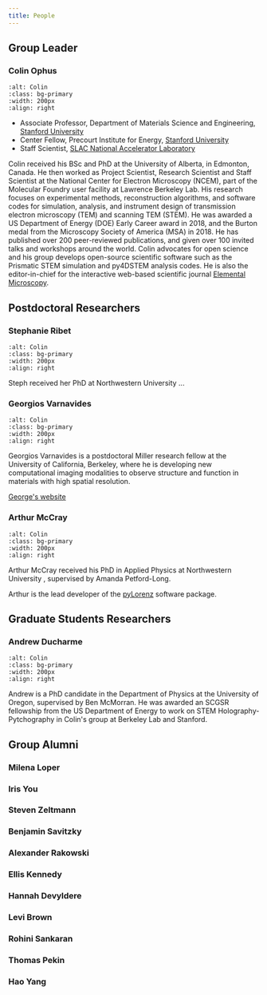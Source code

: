 ```yaml
---
title: People
---
```



## Group Leader

### Colin Ophus

```{image} /images/people/OphusColin.jpg
:alt: Colin
:class: bg-primary
:width: 200px
:align: right
```

- Associate Professor, Department of Materials Science and Engineering, [Stanford University](https://www.stanford.edu/)
- Center Fellow, Precourt Institute for Energy, [Stanford University](https://www.stanford.edu/)
- Staff Scientist, [SLAC National Accelerator Laboratory](https://www6.slac.stanford.edu/)

Colin received his BSc and PhD at the University of Alberta, in Edmonton, Canada. He then worked as Project Scientist, Research Scientist and Staff Scientist at the National Center for Electron Microscopy (NCEM), part of the Molecular Foundry user facility at Lawrence Berkeley Lab. His research focuses on experimental methods, reconstruction algorithms, and software codes for simulation, analysis, and instrument design of transmission electron microscopy (TEM) and scanning TEM (STEM). He was awarded a US Department of Energy (DOE) Early Career award in 2018, and the Burton medal from the Microscopy Society of America (MSA) in 2018. He has published over 200 peer-reviewed publications, and given over 100 invited talks and workshops around the world. Colin advocates for open science and his group develops open-source scientific software such as the Prismatic STEM simulation and py4DSTEM analysis codes. He is also the editor-in-chief for the interactive web-based scientific journal [Elemental Microscopy](elementalmicroscopy.com).



## Postdoctoral Researchers

### Stephanie Ribet

```{image} /images/people/RibetSteph.jpg
:alt: Colin
:class: bg-primary
:width: 200px
:align: right
```

Steph received her PhD at Northwestern University ...



### Georgios Varnavides

```{image} /images/people/VarnavidesGeorge.jpg
:alt: Colin
:class: bg-primary
:width: 200px
:align: right
```

Georgios Varnavides is a postdoctoral Miller research fellow at the University of California, Berkeley, where he is developing new computational imaging modalities to observe structure and function in materials with high spatial resolution.

[George's website](https://gvarnavides.com/about/)


### Arthur McCray

```{image} /images/people/McCrayArthur.jpg
:alt: Colin
:class: bg-primary
:width: 200px
:align: right
```

Arthur McCray received his PhD in Applied Physics at Northwestern University , supervised by Amanda Petford-Long.

Arthur is the lead developer of the [pyLorenz](https://github.com/PyLorentz/PyLorentz) software package.


## Graduate Students Researchers

### Andrew Ducharme

```{image} /images/people/DucharmeAndrew.jpg
:alt: Colin
:class: bg-primary
:width: 200px
:align: right
```

Andrew is a PhD candidate in the Department of Physics at the University of Oregon, supervised by Ben McMorran. He was awarded an SCGSR fellowship from the US Department of Energy to work on STEM Holography-Pytchography in Colin's group at Berkeley Lab and Stanford.


## Group Alumni

### Milena Loper

### Iris You

### Steven Zeltmann

### Benjamin Savitzky

### Alexander Rakowski

### Ellis Kennedy

### Hannah Devyldere

### Levi Brown

### Rohini Sankaran

### Thomas Pekin

### Hao Yang




